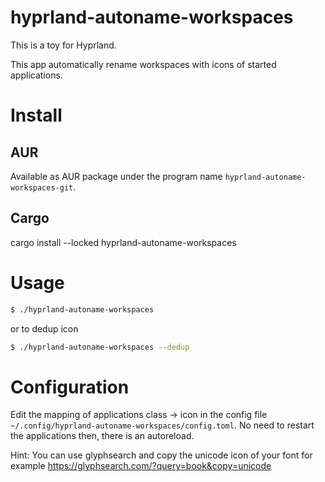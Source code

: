 # hyprland-autoname-workspaces

This is a toy for Hyprland.

This app automatically rename workspaces with icons of started applications.

# Install

## AUR

Available as AUR package under the program name `hyprland-autoname-workspaces-git`.

## Cargo

cargo install --locked hyprland-autoname-workspaces

# Usage

```bash
$ ./hyprland-autoname-workspaces
```

or to dedup icon

```bash
$ ./hyprland-autoname-workspaces --dedup
```

# Configuration

Edit the mapping of applications class -> icon in the config file `~/.config/hyprland-autoname-workspaces/config.toml`.
No need to restart the applications then, there is an autoreload.

Hint: You can use glyphsearch and copy the unicode icon of your font for example https://glyphsearch.com/?query=book&copy=unicode
